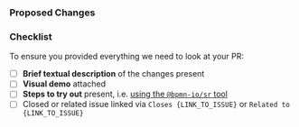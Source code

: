 ### Proposed Changes

<!--

Add relevant context (issue fixed or related to), 
a capture of the UI changes (if any) as well as 
steps to try out your changes.

--> 

### Checklist

To ensure you provided everything we need to look at your PR:

* [ ] **Brief textual description** of the changes present
* [ ] **Visual demo** attached
* [ ] **Steps to try out** present, i.e. [using the `@bpmn-io/sr` tool](https://github.com/bpmn-io/sr)
* [ ] Closed or related issue linked via `Closes {LINK_TO_ISSUE}` or `Related to  {LINK_TO_ISSUE}`

<!--

Thanks for creating this pull request! ❤️

-->
